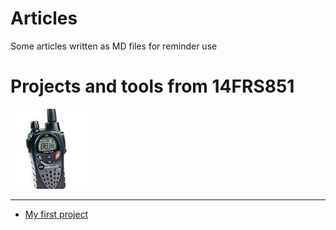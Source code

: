 # Articles
Some articles written as MD files for reminder use

# Projects and tools from 14FRS851

![14FRS851](/Me/14FRS851.jpg?raw=true)

------------------------------------------------------------------------------------------

* [My first project](/Project1)
